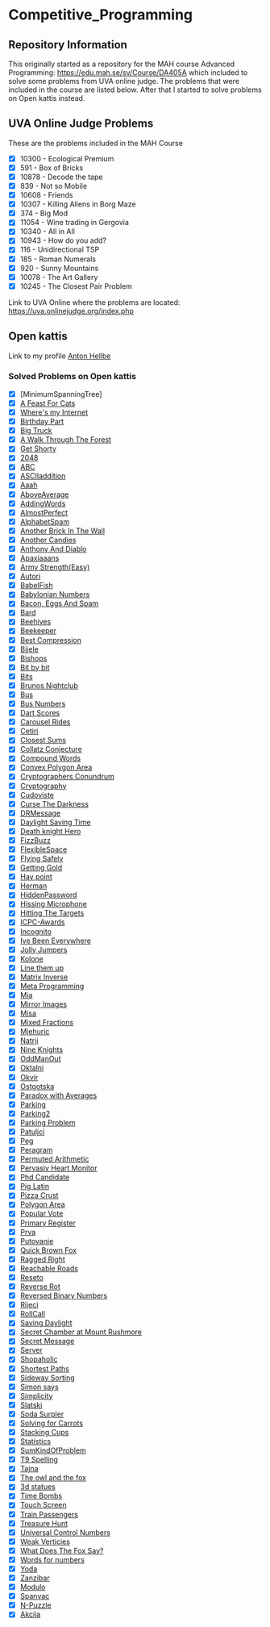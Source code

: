 # Competitive_Programming

## Repository Information

This originally started as a repository for the MAH course Advanced Programming: https://edu.mah.se/sv/Course/DA405A which included to solve some problems from UVA online judge. The problems that were included in the course are listed below. After that I started to solve problems on Open kattis instead.


## UVA Online Judge Problems

These are the problems included in the MAH Course

- [x] 10300 - Ecological Premium
- [x] 591 - Box of Bricks
- [x] 10878 - Decode the tape
- [x] 839 - Not so Mobile
- [x] 10608 - Friends
- [x] 10307 - Killing Aliens in Borg Maze
- [x] 374 - Big Mod
- [x] 11054 - Wine trading in Gergovia
- [x] 10340 - All in All
- [x] 10943 - How do you add?
- [x] 116 - Unidirectional TSP
- [x] 185 - Roman Numerals
- [x] 920 - Sunny Mountains
- [x] 10078 - The Art Gallery
- [x] 10245 - The Closest Pair Problem

Link to UVA Online where the problems are located:
https://uva.onlinejudge.org/index.php

## Open kattis
Link to my profile [Anton Hellbe](https://open.kattis.com/users/anton-hellbe)
### Solved Problems on Open kattis
- [x] [MinimumSpanningTree]
- [x] [A Feast For Cats](https://github.com/AntonHellbe/Competitve_Programming/blob/master/OpenKattis/FeastForCats.java)
- [x] [Where's my Internet](https://github.com/AntonHellbe/Competitve_Programming/blob/master/OpenKattis/WheresMyInternet.java)
- [x] [Birthday Part](https://github.com/AntonHellbe/Competitve_Programming/blob/master/OpenKattis/BirthdayParty.java)
- [x] [Big Truck](https://github.com/AntonHellbe/Competitve_Programming/blob/master/OpenKattis/BigTruck.java)
- [x] [A Walk Through The Forest](https://github.com/AntonHellbe/Competitve_Programming/blob/master/OpenKattis/AWalkThroughTheForest.java)
- [x] [Get Shorty](https://github.com/AntonHellbe/Competitve_Programming/blob/master/OpenKattis/GetShorty.java)
- [x] [2048](https://github.com/AntonHellbe/Competitve_Programming/blob/master/OpenKattis/2048.java)
- [x] [ABC](https://github.com/AntonHellbe/Competitve_Programming/blob/master/OpenKattis/ABC.java)
- [x] [ASCIIaddition](https://github.com/AntonHellbe/Competitve_Programming/blob/master/OpenKattis/ASCIIaddition.java)
- [x] [Aaah](https://github.com/AntonHellbe/Competitve_Programming/blob/master/OpenKattis/Aaahhh.java)
- [x] [AboveAverage](https://github.com/AntonHellbe/Competitve_Programming/blob/master/OpenKattis/AboveAverage.java)
- [x] [AddingWords](https://github.com/AntonHellbe/Competitve_Programming/blob/master/OpenKattis/AddingWords.java)
- [x] [AlmostPerfect](https://github.com/AntonHellbe/Competitve_Programming/blob/master/OpenKattis/AlmostPerfect.java)
- [x] [AlphabetSpam](https://github.com/AntonHellbe/Competitve_Programming/blob/master/OpenKattis/AlphabetSpam.java)
- [x] [Another Brick In The Wall](https://github.com/AntonHellbe/Competitve_Programming/blob/master/OpenKattis/AnotherBrickInTheWall.java)
- [x] [Another Candies](https://github.com/AntonHellbe/Competitve_Programming/blob/master/OpenKattis/AnotherCandies.java)
- [x] [Anthony And Diablo](https://github.com/AntonHellbe/Competitve_Programming/blob/master/OpenKattis/AnthonyAndDiablo.java)
- [x] [Apaxiaaans](https://github.com/AntonHellbe/Competitve_Programming/blob/master/OpenKattis/Apaxiaaaaans.java)
- [x] [Army Strength(Easy)](https://github.com/AntonHellbe/Competitve_Programming/blob/master/OpenKattis/ArmyStrength.java)
- [x] [Autori](https://github.com/AntonHellbe/Competitve_Programming/blob/master/OpenKattis/Autori.java)
- [x] [BabelFish](https://github.com/AntonHellbe/Competitve_Programming/blob/master/OpenKattis/Babelfish.java)
- [x] [Babylonian Numbers](https://github.com/AntonHellbe/Competitve_Programming/blob/master/OpenKattis/BabylonianNumbers.java)
- [x] [Bacon, Eggs And Spam](https://github.com/AntonHellbe/Competitve_Programming/blob/master/OpenKattis/BaconEggsSpam.java)
- [x] [Bard](https://github.com/AntonHellbe/Competitve_Programming/blob/master/OpenKattis/Bard.java)
- [x] [Beehives](https://github.com/AntonHellbe/Competitve_Programming/blob/master/OpenKattis/Beehives.java)
- [x] [Beekeeper](https://github.com/AntonHellbe/Competitve_Programming/blob/master/OpenKattis/Beekeeper.java)
- [x] [Best Compression](https://github.com/AntonHellbe/Competitve_Programming/blob/master/OpenKattis/BestCompression.java)
- [x] [Bijele](https://github.com/AntonHellbe/Competitve_Programming/blob/master/OpenKattis/Bijele.java)
- [x] [Bishops](https://github.com/AntonHellbe/Competitve_Programming/blob/master/OpenKattis/Bishops.java)
- [x] [Bit by bit](https://github.com/AntonHellbe/Competitve_Programming/blob/master/OpenKattis/BitByBit.java)
- [x] [Bits](https://github.com/AntonHellbe/Competitve_Programming/blob/master/OpenKattis/Bits.java)
- [x] [Brunos Nightclub](https://github.com/AntonHellbe/Competitve_Programming/blob/master/OpenKattis/BrunosNightclub.java)
- [x] [Bus](https://github.com/AntonHellbe/Competitve_Programming/blob/master/OpenKattis/Bus.java)
- [x] [Bus Numbers](https://github.com/AntonHellbe/Competitve_Programming/blob/master/OpenKattis/BusNumbers.java)
- [x] [Dart Scores](https://github.com/AntonHellbe/Competitve_Programming/blob/master/OpenKattis/CalcDartScores.java)
- [x] [Carousel Rides](https://github.com/AntonHellbe/Competitve_Programming/blob/master/OpenKattis/CarouselRides.java)
- [x] [Cetiri](https://github.com/AntonHellbe/Competitve_Programming/blob/master/OpenKattis/Cetiri.java)
- [x] [Closest Sums](https://github.com/AntonHellbe/Competitve_Programming/blob/master/OpenKattis/ClosestSums.java)
- [x] [Collatz Conjecture](https://github.com/AntonHellbe/Competitve_Programming/blob/master/OpenKattis/CollatzConjecture.java)
- [x] [Compound Words](https://github.com/AntonHellbe/Competitve_Programming/blob/master/OpenKattis/CompoundWords.java)
- [x] [Convex Polygon Area](https://github.com/AntonHellbe/Competitve_Programming/blob/master/OpenKattis/ConvexPolygonArea.java)
- [x] [Cryptographers Conundrum](https://github.com/AntonHellbe/Competitve_Programming/blob/master/OpenKattis/CryptographersConundrum.java)
- [x] [Cryptography](https://github.com/AntonHellbe/Competitve_Programming/blob/master/OpenKattis/Cryptography.java)
- [x] [Cudoviste](https://github.com/AntonHellbe/Competitve_Programming/blob/master/OpenKattis/Cudoviste.java)
- [x] [Curse The Darkness](https://github.com/AntonHellbe/Competitve_Programming/blob/master/OpenKattis/CurseTheDarkness.java)
- [x] [DRMessage](https://github.com/AntonHellbe/Competitve_Programming/blob/master/OpenKattis/DRMMessage.java)
- [x] [Daylight Saving Time](https://github.com/AntonHellbe/Competitve_Programming/blob/master/OpenKattis/DaylightSavingTime.java)
- [x] [Death knight Hero](https://github.com/AntonHellbe/Competitve_Programming/blob/master/OpenKattis/DeathKnightHero.java)
- [x] [FizzBuzz](https://github.com/AntonHellbe/Competitve_Programming/blob/master/OpenKattis/FizzBuzz.java)
- [x] [FlexibleSpace](https://github.com/AntonHellbe/Competitve_Programming/blob/master/OpenKattis/FlexibleSpace.java)
- [x] [Flying Safely](https://github.com/AntonHellbe/Competitve_Programming/blob/master/OpenKattis/FlyingSafely.java)
- [x] [Getting Gold](https://github.com/AntonHellbe/Competitve_Programming/blob/master/OpenKattis/GettingGold.java)
- [x] [Hay point](https://github.com/AntonHellbe/Competitve_Programming/blob/master/OpenKattis/HayPoint.java)
- [x] [Herman](https://github.com/AntonHellbe/Competitve_Programming/blob/master/OpenKattis/Herman.java)
- [x] [HiddenPassword](https://github.com/AntonHellbe/Competitve_Programming/blob/master/OpenKattis/HiddenPassword.java)
- [x] [Hissing Microphone](https://github.com/AntonHellbe/Competitve_Programming/blob/master/OpenKattis/HissingMicrophone.java)
- [x] [Hitting The Targets](https://github.com/AntonHellbe/Competitve_Programming/blob/master/OpenKattis/HittingTheTargets.java)
- [x] [ICPC-Awards](https://github.com/AntonHellbe/Competitve_Programming/blob/master/OpenKattis/ICPCAwards.java)
- [x] [Incognito](https://github.com/AntonHellbe/Competitve_Programming/blob/master/OpenKattis/Incognito.java)
- [x] [Ive Been Everywhere](https://github.com/AntonHellbe/Competitve_Programming/blob/master/OpenKattis/IveBeenEverywhere.java)
- [x] [Jolly Jumpers](https://github.com/AntonHellbe/Competitve_Programming/blob/master/OpenKattis/JollyJumpers.java)
- [x] [Kolone](https://github.com/AntonHellbe/Competitve_Programming/blob/master/OpenKattis/Kolone.java)
- [x] [Line them up](https://github.com/AntonHellbe/Competitve_Programming/blob/master/OpenKattis/LineThemUp.java)
- [x] [Matrix Inverse](https://github.com/AntonHellbe/Competitve_Programming/blob/master/OpenKattis/MatrixInverse.java)
- [x] [Meta Programming](https://github.com/AntonHellbe/Competitve_Programming/blob/master/OpenKattis/MetaProgramming.java)
- [x] [Mia](https://github.com/AntonHellbe/Competitve_Programming/blob/master/OpenKattis/Mia.java)
- [x] [Mirror Images](https://github.com/AntonHellbe/Competitve_Programming/blob/master/OpenKattis/MirrorImages.java)
- [x] [Misa](https://github.com/AntonHellbe/Competitve_Programming/blob/master/OpenKattis/Misa.java)
- [x] [Mixed Fractions](https://github.com/AntonHellbe/Competitve_Programming/blob/master/OpenKattis/MixedFractions.java)
- [x] [Mjehuric](https://github.com/AntonHellbe/Competitve_Programming/blob/master/OpenKattis/Mjehuric.java)
- [x] [Natrji](https://github.com/AntonHellbe/Competitve_Programming/blob/master/OpenKattis/Natrij.java)
- [x] [Nine Knights](https://github.com/AntonHellbe/Competitve_Programming/blob/master/OpenKattis/NineKnights.java)
- [x] [OddManOut](https://github.com/AntonHellbe/Competitve_Programming/blob/master/OpenKattis/OddManOut.java)
- [x] [Oktalni](https://github.com/AntonHellbe/Competitve_Programming/blob/master/OpenKattis/Oktalni.java)
- [x] [Okvir](https://github.com/AntonHellbe/Competitve_Programming/blob/master/OpenKattis/Okvir.java)
- [x] [Ostgotska](https://github.com/AntonHellbe/Competitve_Programming/blob/master/OpenKattis/Ostgotska.java)
- [x] [Paradox with Averages](https://github.com/AntonHellbe/Competitve_Programming/blob/master/OpenKattis/ParadoxWithAverages.java)
- [x] [Parking](https://github.com/AntonHellbe/Competitve_Programming/blob/master/OpenKattis/Parking.java)
- [x] [Parking2](https://github.com/AntonHellbe/Competitve_Programming/blob/master/OpenKattis/Parking2.java)
- [x] [Parking Problem](https://github.com/AntonHellbe/Competitve_Programming/blob/master/OpenKattis/ParkingProblem.java)
- [x] [Patuljci](https://github.com/AntonHellbe/Competitve_Programming/blob/master/OpenKattis/Patuljci.java)
- [x] [Peg](https://github.com/AntonHellbe/Competitve_Programming/blob/master/OpenKattis/Peg.java)
- [x] [Peragram](https://github.com/AntonHellbe/Competitve_Programming/blob/master/OpenKattis/Peragrams.java)
- [x] [Permuted Arithmetic](https://github.com/AntonHellbe/Competitve_Programming/blob/master/OpenKattis/PermutedArithmeticSequence.java)
- [x] [Pervasiv Heart Monitor](https://github.com/AntonHellbe/Competitve_Programming/blob/master/OpenKattis/PervasiveHeartMonitor.java)
- [x] [Phd Candidate](https://github.com/AntonHellbe/Competitve_Programming/blob/master/OpenKattis/PhDCandidate.java)
- [x] [Pig Latin](https://github.com/AntonHellbe/Competitve_Programming/blob/master/OpenKattis/PigLatin.java)
- [x] [Pizza Crust](https://github.com/AntonHellbe/Competitve_Programming/blob/master/OpenKattis/PizzaCrust.java)
- [x] [Polygon Area](https://github.com/AntonHellbe/Competitve_Programming/blob/master/OpenKattis/PolygonArea.java)
- [x] [Popular Vote](https://github.com/AntonHellbe/Competitve_Programming/blob/master/OpenKattis/PopularVote.java)
- [x] [Primary Register](https://github.com/AntonHellbe/Competitve_Programming/blob/master/OpenKattis/PrimaryRegister.java)
- [x] [Prva](https://github.com/AntonHellbe/Competitve_Programming/blob/master/OpenKattis/Prva.java)
- [x] [Putovanje](https://github.com/AntonHellbe/Competitve_Programming/blob/master/OpenKattis/Putovanje.java)
- [x] [Quick Brown Fox](https://github.com/AntonHellbe/Competitve_Programming/blob/master/OpenKattis/QuickBrownFox.java)
- [x] [Ragged Right](https://github.com/AntonHellbe/Competitve_Programming/blob/master/OpenKattis/RaggedRight.java)
- [x] [Reachable Roads](https://github.com/AntonHellbe/Competitve_Programming/blob/master/OpenKattis/ReachableRoads.java)
- [x] [Reseto](https://github.com/AntonHellbe/Competitve_Programming/blob/master/OpenKattis/Reseto.java)
- [x] [Reverse Rot](https://github.com/AntonHellbe/Competitve_Programming/blob/master/OpenKattis/ReverseRot.java)
- [x] [Reversed Binary Numbers](https://github.com/AntonHellbe/Competitve_Programming/blob/master/OpenKattis/ReversedBinaryNumbers.java)
- [x] [Rijeci](https://github.com/AntonHellbe/Competitve_Programming/blob/master/OpenKattis/Rijeci.java)
- [x] [RollCall](https://github.com/AntonHellbe/Competitve_Programming/blob/master/OpenKattis/RollCall.java)
- [x] [Saving Daylight](https://github.com/AntonHellbe/Competitve_Programming/blob/master/OpenKattis/SavingDaylight.java)
- [x] [Secret Chamber at Mount Rushmore](https://github.com/AntonHellbe/Competitve_Programming/blob/master/OpenKattis/SecretChamberAtMountRushmore.java)
- [x] [Secret Message](https://github.com/AntonHellbe/Competitve_Programming/blob/master/OpenKattis/SecretMessage.java)
- [x] [Server](https://github.com/AntonHellbe/Competitve_Programming/blob/master/OpenKattis/Server.java)
- [x] [Shopaholic](https://github.com/AntonHellbe/Competitve_Programming/blob/master/OpenKattis/Shopaholic.java)
- [x] [Shortest Paths](https://github.com/AntonHellbe/Competitve_Programming/blob/master/OpenKattis/ShortestPaths.java)
- [x] [Sideway Sorting](https://github.com/AntonHellbe/Competitve_Programming/blob/master/OpenKattis/SidewaySorting.java)
- [x] [Simon says](https://github.com/AntonHellbe/Competitve_Programming/blob/master/OpenKattis/SimonSays.java)
- [x] [Simplicity](https://github.com/AntonHellbe/Competitve_Programming/blob/master/OpenKattis/Simplicity.java)
- [x] [Slatski](https://github.com/AntonHellbe/Competitve_Programming/blob/master/OpenKattis/Slatski.java)
- [x] [Soda Surpler](https://github.com/AntonHellbe/Competitve_Programming/blob/master/OpenKattis/SodaSurpler.java)
- [x] [Solving for Carrots](https://github.com/AntonHellbe/Competitve_Programming/blob/master/OpenKattis/SolvingForCarrots.java)
- [x] [Stacking Cups](https://github.com/AntonHellbe/Competitve_Programming/blob/master/OpenKattis/StackingCups.java)
- [x] [Statistics](https://github.com/AntonHellbe/Competitve_Programming/blob/master/OpenKattis/Statistics.java)
- [x] [SumKindOfProblem](https://github.com/AntonHellbe/Competitve_Programming/blob/master/OpenKattis/SumKindOfProblem.java)
- [x] [T9 Spelling](https://github.com/AntonHellbe/Competitve_Programming/blob/master/OpenKattis/T9Spelling.java)
- [x] [Tajna](https://github.com/AntonHellbe/Competitve_Programming/blob/master/OpenKattis/Tajna.java)
- [x] [The owl and the fox](https://github.com/AntonHellbe/Competitve_Programming/blob/master/OpenKattis/TheOwl.java)
- [x] [3d statues](https://github.com/AntonHellbe/Competitve_Programming/blob/master/OpenKattis/ThreeDStatues.java)
- [x] [Time Bombs](https://github.com/AntonHellbe/Competitve_Programming/blob/master/OpenKattis/TimeBomb.java)
- [x] [Touch Screen](https://github.com/AntonHellbe/Competitve_Programming/blob/master/OpenKattis/TouchScreen.java)
- [x] [Train Passengers](https://github.com/AntonHellbe/Competitve_Programming/blob/master/OpenKattis/TrainPassengers.java)
- [x] [Treasure Hunt](https://github.com/AntonHellbe/Competitve_Programming/blob/master/OpenKattis/TreasureHunt.java)
- [x] [Universal Control Numbers](https://github.com/AntonHellbe/Competitve_Programming/blob/master/OpenKattis/UniversalControlNumbers.java)
- [x] [Weak Verticies](https://github.com/AntonHellbe/Competitve_Programming/blob/master/OpenKattis/WeakVertices.java)
- [x] [What Does The Fox Say?](https://github.com/AntonHellbe/Competitve_Programming/blob/master/OpenKattis/WhatDoesTheFoxSay.java)
- [x] [Words for numbers](https://github.com/AntonHellbe/Competitve_Programming/blob/master/OpenKattis/WordsForNumbers.java)
- [x] [Yoda](https://github.com/AntonHellbe/Competitve_Programming/blob/master/OpenKattis/Yoda.java)
- [x] [Zanzibar](https://github.com/AntonHellbe/Competitve_Programming/blob/master/OpenKattis/Zanzi.java)
- [x] [Modulo](https://github.com/AntonHellbe/Competitve_Programming/blob/master/OpenKattis/modulo.java)
- [x] [Spanvac](https://github.com/AntonHellbe/Competitve_Programming/blob/master/OpenKattis/spavanac.java)
- [x] [N-Puzzle](https://github.com/AntonHellbe/Competitve_Programming/blob/master/OpenKattis/NPuzzle.java)
- [x] [Akcija](https://github.com/AntonHellbe/Competitve_Programming/blob/master/OpenKattis/Akcija.java)
